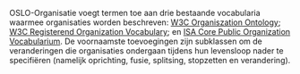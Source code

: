 OSLO-Organisatie voegt termen toe aan drie bestaande vocabularia waarmee organisaties worden beschreven: 
[W3C Organiszation Ontology](https://www.w3.org/TR/vocab-org/#org:Organization); 
[W3C Registerend Organization Vocabulary](https://www.w3.org/TR/vocab-regorg/); en 
[ISA Core Public Organization Vocabularium](https://joinup.ec.europa.eu/asset/cpov/home).
De voornaamste toevoegingen zijn subklassen om de veranderingen die organisaties ondergaan tijdens hun levensloop nader 
te specifiëren (namelijk oprichting, fusie, splitsing, stopzetten en verandering).
